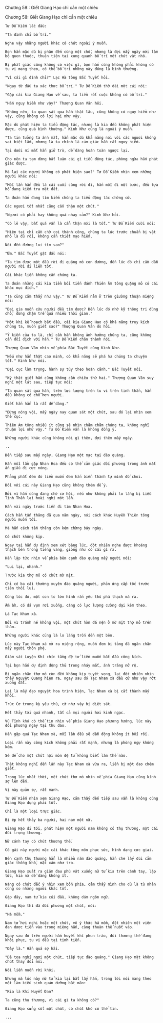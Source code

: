 




Chương 58 : Giết Giang Hạo chỉ cần một chiêu


Chương 58: Giết Giang Hạo chỉ cần một chiêu

	Tư Đồ Kiếm lắc đầu:

	"Ta đình chỉ bố trí."

	Nghe vậy những người khác có chút ngoài ý muốn.

	Bọn hắn mặc dù bị phân đến cùng một chỗ, nhưng là đợi mấy ngày mới làm bộ quen thuộc, thuận tiện tại xung quanh bố trí một chút vật nhỏ.

	Bị phát giác cũng không có việc gì, bọn hắn cũng không phải không có tu vi mang theo, có thể bố trí những này đúng là bình thường.

	"Vì cái gì đình chỉ?" Lạc Hà tông Bắc Tuyết hỏi.

	"Ngay từ đầu ta xác thực bố trí." Tư Đồ Kiếm thở dài một cái nói:

	"Gặp cái kia Giang Hạo về sau, ta liền rốt cuộc không có bố trí."

	"Hắn nguy hiểm như vậy?" Thượng Quan Văn hỏi.

	"Không nên, ta quan sát qua hắn thật lâu, cũng không có nguy hiểm như vậy, cũng không có lợi hại như vậy.

	Mặc dù phát hiện ta tiểu động tác, nhưng là kia đều không phát hiện được, cũng quá bình thường." Kinh Như cũng là ngoài ý muốn.

	"Ta tin tưởng ta ánh mắt, hắn mặc dù khả năng nói với các ngươi không sai biệt lắm, nhưng là ta chính là cảm giác hắn rất nguy hiểm.

	Tại dưới mí mắt hắn giở trò, dễ dàng hoàn toàn ngược lại.

	Cho nên ta tạm dừng bất luận cái gì tiểu động tác, phòng ngừa hắn phát giác được.

	Mà lại các ngươi không có phát hiện sao?" Tư Đồ Kiếm nhìn xem những người khác nói:

	"Mỗi lần hắn đều là cái cuối cùng rời đi, hắn mỗi đi một bước, đều tựa hồ đang kiểm tra mặt đất.

	Ta đoán hắn đang tìm kiếm chúng ta tiểu động tác chứng cứ.

	Các ngươi tốt nhất cũng cẩn thận một chút."

	"Ngươi có phải hay không quá nhạy cảm?" Kinh Như hỏi.

	"Có lẽ vậy, bất quá vẫn là cẩn thận mới là tốt." Tư Đồ Kiếm cười nói:

	"Hiện tại chỉ cần chờ coi thành công, chúng ta lúc trước chuẩn bị vật nhỏ là đủ rồi, không cần thiết mạo hiểm.

	Nói đến đường lui tìm sao?"

	"Ừm." Bắc Tuyết gật đầu nói:

	"Ta tìm được một đầu rời đi quặng mỏ con đường, đến lúc đó chỉ cần dẫn người rời đi liền tốt.

	Cái khác liền không cần chúng ta.

	Ta đoán những cái kia tiền bối tiến đánh Thiên Âm tông quặng mỏ có cái khác mục đích."

	"Ta cũng cảm thấy như vậy." Tư Đồ Kiếm nằm ở trên giường thuận miệng nói:

	"Đại gia muốn cứu người đều tìm được? Đến lúc đó nhớ kỹ thông tri đúng chỗ, đừng chậm trễ quá nhiều thời gian."

	"Một khi kế hoạch bắt đầu, cái kia Giang Hạo có khả năng truy kích chúng ta, muốn giết sao?" Thượng Quan Văn dò hỏi.

	"Ý kiến của ta là, chỉ cần hắn không ảnh hưởng chúng ta, cũng không cần đối địch với hắn." Tư Đồ Kiếm chân thành nói.

	Thượng Quan Văn nhìn về phía Bắc Tuyết cùng Kinh Như.

	"Nếu như hắn thật cao minh, có khả năng sẽ phá hư chúng ta chuyện tốt." Kinh Như nói.

	"Đại cục làm trọng, hành sự tùy theo hoàn cảnh." Bắc Tuyết nói.

	"Kỳ thật giết hắn cũng không cần chiêu thứ hai." Thượng Quan Văn suy nghĩ một lát sau, tiếp tục nói:

	"Ta quan sát qua hắn, trên lực lượng trên tu vi trên tinh thần, hắn đều không có chỗ hơn người.

	Giết hắn hẳn là rất dễ dàng."

	"Đừng nóng vội, mấy ngày nay quan sát một chút, sau đó lại nhìn xem thế cục.

	Thiên Âm tông nhiều ít cũng sẽ nhìn chằm chằm chúng ta, không nghĩ thuận lợi như vậy." Tư Đồ Kiếm vẫn là không đồng ý.

	Những người khác cũng không nói gì thêm, đợi thêm mấy ngày.

	..

	Đến tiếp sau mấy ngày, Giang Hạo một mực tại đào quáng.

	Hắn mỗi lần gặp Nhan Hoa đều có thể cảm giác đối phương trong ánh mắt ẩn giấu đi cực nóng.

	Phảng phất đêm đó liền muốn đem hắn biến thành tự mình đồ chơi.

	Đối với cái này Giang Hạo cũng không thèm để ý.

	Bởi vì hắn cũng đang chờ cơ hội, nếu như không phải lo lắng bị Liễu Tinh Thần lại hoài nghi một lần.

	Hắn vài ngày trước liền đi tìm Nhan Hoa.

	Cách hắn tấn thăng đã qua năm ngày, nói cách khác Huyền Thiên tông người muốn tới.

	Mà hắn cách tấn thăng còn kém chừng bảy ngày.

	Có chút không kịp.

	Ngay tại hắn dự định xem xét bảng lúc, đột nhiên nghe được khoáng thạch bên trong tiếng vang, giống như có cái gì ra.

	Hắn lập tức nhìn về phía bên cạnh đào quáng mấy người nói:

	"Lui lại, nhanh."

	Trước kia thợ mỏ có chút mờ mịt.

	Chỉ có ba cái thường xuyên đào quáng người, phản ứng cấp tốc trước tiên thối lui.

	Cùng lúc đó, một con to lớn hình rắn yêu thú phá thạch mà ra.

	Ầm ầm, có đá vụn rơi xuống, càng có lực lượng cường đại kèm theo.

	Là Tạc Nham xà.

	Bởi vì tránh né không vội, một chút hòn đá nện ở mờ mịt thợ mỏ trên thân.

	Những người khác cũng là lo lắng trốn đến một bên.

	Lúc này Tạc Nham xà mở ra miệng rộng, muốn đem bị tảng đá ngăn chặn mấy người thôn phệ.

	Giám sát Luyện Khí chín tầng đệ tử liền muốn bắt đầu công kích.

	Tại bọn hắn dự định động thủ trong nháy mắt, ánh trăng nở rộ.

	Bị ngăn chặn thợ mỏ còn đến không kịp tuyệt vọng, lại đột nhiên nhìn thấy Nguyệt Quang hiện ra, ngay sau đó Tạc Nham xà đầu cứ như vậy rớt xuống đất.

	Lại là mấy đạo nguyệt hoa trình hiện, Tạc Nham xà bị cắt thành mấy khối.

	Trúc Cơ trung kỳ yêu thú, cứ như vậy bị diệt sát.

	Hết thảy tới quá nhanh, tất cả mọi người hơi kinh ngạc.

	Vũ Tĩnh khó có thể tin nhìn về phía Giang Hạo phương hướng, lúc này đối phương ngay tại thu đao.

	Hắn gặp quá Tạc Nham xà, mỗi lần đều sẽ dẫn động không ít bối rối.

	Loại rắn này công kích không phải rất mạnh, nhưng là phòng ngự không kém.

	Sẽ để cho một chút nội môn đệ tử không biết làm thế nào.

	Thật không nghĩ đến lần này Tạc Nham xà vừa ra, liền bị một đao chém giết.

	Trong lúc nhất thời, một chút thợ mỏ nhìn về phía Giang Hạo cũng kính sợ lên đến.

	Vị này quản sự, rất mạnh.

	Tư Đồ Kiếm nhìn xem Giang Hạo, cảm thấy đến tiếp sau vẫn là không cùng Giang Hạo đụng phải tốt.

	Chỉ là một loại trực giác.

	Bị ép hết thảy ba người, hai nam một nữ.

	Giang Hạo đi tới, phát hiện một người nam không có thụ thương, một cái đùi trọng thương.

	Nữ cánh tay có chút thương thế.

	Cô gái này người mặc cái khác tông môn phục sức, hình dạng cực giai.

	Bên cạnh thụ thương hẳn là nhiều năm đào quáng, hắn che lấy đùi cảm giác thống khổ, mặt xám như tro.

	Giang Hạo xuất ra giảm đau phù vứt xuống nữ tử kia trên cánh tay, lập tức, kia nữ dễ dàng không ít.

	Nàng có chút đắc ý nhìn xem bốn phía, cảm thấy mình cho dù là tù nhân cũng so những người khác tốt.

	Gặp đây, nam tử kia cúi đầu, không dám ngôn ngữ.

	Giang Hạo thì đá đối phương một chút, nói:

	"Há mồm."

	Nam tử hơi nghi hoặc một chút, vô ý thức há mồm, đột nhiên một viên đan dược tiến vào trong miệng hắn, càng thuận thế nuốt vào.

	Ngay sau đó trên người hắn huyết khí phun trào, đùi thương thế đang khôi phục, tu vi đều tại tinh tiến.

	"Đây là." Hắn quá sợ hãi.

	"Đả tọa nghỉ ngơi một chút, tiếp tục đào quáng." Giang Hạo mặt không chút thay đổi nói.

	Nói liền muốn rời khỏi.

	Nhưng mà lúc này nữ tử kia lại bắt lấy hắn, trong lời nói mang theo một làm kiều sinh quán dưỡng bất mãn:

	"Kia là Khí Huyết Đan?

	Ta cũng thụ thương, vì cái gì ta không có?"

	Giang Hạo sửng sốt một chút, có chút khó có thể tin.

	...




